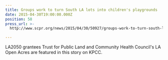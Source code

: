 ```yaml
---
title: Groups work to turn South LA lots into children's playgrounds
date: 2015-04-30T19:00:00.000Z
position: 58
press_url: >-
  http://www.scpr.org/news/2015/04/30/50927/groups-work-to-turn-south-la-lots-into-children-s/

---
```




LA2050 grantees Trust for Public Land and Community Health Council's LA Open Acres are featured in this story on KPCC.

